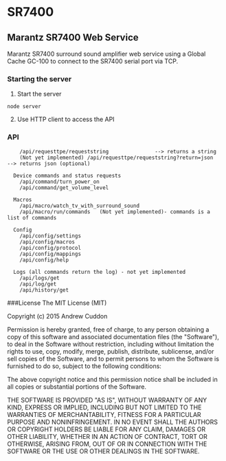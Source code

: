 # SR7400
## Marantz SR7400 Web Service
Marantz SR7400 surround sound amplifier web service using a Global Cache GC-100 to connect to the SR7400 serial port via TCP.

### Starting the server

1. Start the server
  ```
  node server
  ```

2. Use HTTP client to access the API

### API
```
    /api/requesttpe/requeststring               --> returns a string
    (Not yet implemented) /api/requesttpe/requeststring?return=json   --> returns json (optional)
  
  Device commands and status requests
    /api/command/turn_power_on
    /api/command/get_volume_level
  
  Macros
    /api/macro/watch_tv_with_surround_sound
    /api/macro/run/commands   (Not yet implemented)- commands is a list of commands
    
  Config
    /api/config/settings
    /api/config/macros
    /api/config/protocol
    /api/config/mappings
    /api/config/help

  Logs (all commands return the log) - not yet implemented
    /api/logs/get
    /api/log/get
    /api/history/get
```
###License
The MIT License (MIT)

Copyright (c) 2015 Andrew Cuddon

Permission is hereby granted, free of charge, to any person obtaining a copy
of this software and associated documentation files (the "Software"), to deal
in the Software without restriction, including without limitation the rights
to use, copy, modify, merge, publish, distribute, sublicense, and/or sell
copies of the Software, and to permit persons to whom the Software is
furnished to do so, subject to the following conditions:

The above copyright notice and this permission notice shall be included in all
copies or substantial portions of the Software.

THE SOFTWARE IS PROVIDED "AS IS", WITHOUT WARRANTY OF ANY KIND, EXPRESS OR
IMPLIED, INCLUDING BUT NOT LIMITED TO THE WARRANTIES OF MERCHANTABILITY,
FITNESS FOR A PARTICULAR PURPOSE AND NONINFRINGEMENT. IN NO EVENT SHALL THE
AUTHORS OR COPYRIGHT HOLDERS BE LIABLE FOR ANY CLAIM, DAMAGES OR OTHER
LIABILITY, WHETHER IN AN ACTION OF CONTRACT, TORT OR OTHERWISE, ARISING FROM,
OUT OF OR IN CONNECTION WITH THE SOFTWARE OR THE USE OR OTHER DEALINGS IN THE
SOFTWARE.

